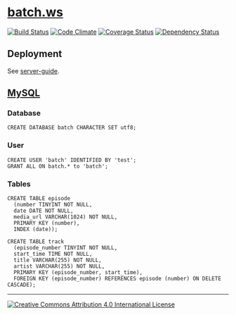 # [batch.ws](http://batch.ws/)

[![Build Status](https://travis-ci.org/bakemecookies/batch.ws.svg?branch=master)](https://travis-ci.org/bakemecookies/batch.ws)
[![Code Climate](https://codeclimate.com/github/bakemecookies/batch.ws/badges/gpa.svg)](https://codeclimate.com/github/bakemecookies/batch.ws)
[![Coverage Status](https://coveralls.io/repos/bakemecookies/batch.ws/badge.svg?branch=master&service=github)](https://coveralls.io/github/bakemecookies/batch.ws?branch=master)
[![Dependency Status](https://gemnasium.com/bakemecookies/batch.ws.svg)](https://gemnasium.com/bakemecookies/batch.ws)

## Deployment

See [server-guide](https://github.com/bakemecookies/server-guide).

## [MySQL](http://www.mysql.com/)

### Database
```
CREATE DATABASE batch CHARACTER SET utf8;
```

### User
```
CREATE USER 'batch' IDENTIFIED BY 'test';
GRANT ALL ON batch.* to 'batch';
```

### Tables
```
CREATE TABLE episode
  (number TINYINT NOT NULL,
  date DATE NOT NULL,
  media_url VARCHAR(1024) NOT NULL,
  PRIMARY KEY (number),
  INDEX (date));
```
```
CREATE TABLE track
  (episode_number TINYINT NOT NULL,
  start_time TIME NOT NULL,
  title VARCHAR(255) NOT NULL,
  artist VARCHAR(255) NOT NULL,
  PRIMARY KEY (episode_number, start_time),
  FOREIGN KEY (episode_number) REFERENCES episode (number) ON DELETE CASCADE);
```

---

[![Creative Commons Attribution 4.0 International License](http://mirrors.creativecommons.org/presskit/buttons/88x31/svg/by.svg)](http://creativecommons.org/licenses/by/4.0/)
